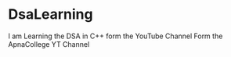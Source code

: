 # DsaLearning
I am  Learning the DSA in C++ form the YouTube Channel Form the ApnaCollege YT Channel
